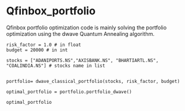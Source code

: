 # Qfinbox_portfolio

Qfinbox portfolio optimization code is mainly solving the portfolio optimization using the dwave Quantum Annealing algorithm. 

```
risk_factor = 1.0 # in float
budget = 20000 # in int 

stocks = ["ADANIPORTS.NS","AXISBANK.NS", "BHARTIARTL.NS", "COALINDIA.NS"] # stocks name in list


portfolio= dwave_classical_portfolio(stocks, risk_factor, budget)

optimal_portfolio = portfolio.portfolio_dwave()

optimal_portfolio
```
